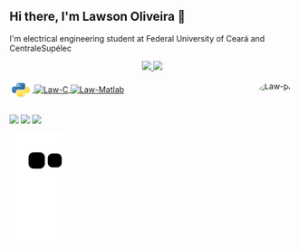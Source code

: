 ## Hi there, I'm Lawson Oliveira 👋
I'm electrical engineering student at Federal University of Ceará and CentraleSupélec

<div align="center">
  <a href="https://github.com/LawsonOliveira">
  <img height="145" src="https://github-readme-stats.vercel.app/api?username=LawsonOliveira&show_icons=true&theme=dark&include_all_commits=true&count_private=true"/>
  <img height="145em" src="https://github-readme-stats.vercel.app/api/top-langs/?username=LawsonOliveira&layout=compact&langs_count=7&theme=dark"/>
</div>
  <div style="display: inline_block"><br>
  <img align="center" alt="Law-Python" height="30" width="40" src="https://raw.githubusercontent.com/devicons/devicon/master/icons/python/python-original.svg">
  <img align="center" alt="Law-C" height="30" width="40" src="https://cdn.jsdelivr.net/gh/devicons/devicon/icons/c/c-original.svg">
  <img align="center" alt="Law-Matlab" height="30" width="40" src="https://cdn.jsdelivr.net/gh/devicons/devicon/icons/matlab/matlab-original.svg">
  <img align="right" alt="Law-pic" height="140" style="border-radius:50px;" src="https://cdn.discordapp.com/attachments/922510724545265707/922602908426584084/Law.png">
</div>
  <link rel="stylesheet" href=>

  ##
 
<div> 
  <a href="https://instagram.com/lawsonlima" target="_blank"><img src="https://img.shields.io/badge/-Instagram-%23E4405F?style=for-the-badge&logo=instagram&logoColor=white" target="_blank"></a>
  <a href = "mailto:lawson.oli@alu.ufc.br"><img src="https://img.shields.io/badge/-Gmail-%23333?style=for-the-badge&logo=gmail&logoColor=white" target="_blank"></a>
  <a href="https://www.linkedin.com/in/lawson-oliveira-lima-a84220211/" target="_blank"><img src="https://img.shields.io/badge/-LinkedIn-%230077B5?style=for-the-badge&logo=linkedin&logoColor=white" target="_blank"></a> 
 
  ![Snake animation](https://github.com/LawsonOliveira/LawsonOliveira/blob/output/github-contribution-grid-snake.svg)
 
</div>
